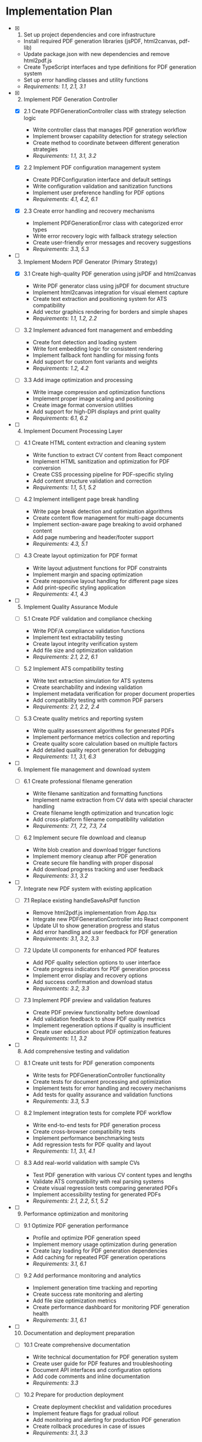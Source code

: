 # Implementation Plan

- [x] 1. Set up project dependencies and core infrastructure
  - Install required PDF generation libraries (jsPDF, html2canvas, pdf-lib)
  - Update package.json with new dependencies and remove html2pdf.js
  - Create TypeScript interfaces and type definitions for PDF generation system
  - Set up error handling classes and utility functions
  - _Requirements: 1.1, 2.1, 3.1_

- [x] 2. Implement PDF Generation Controller
  - [x] 2.1 Create PDFGenerationController class with strategy selection logic
    - Write controller class that manages PDF generation workflow
    - Implement browser capability detection for strategy selection
    - Create method to coordinate between different generation strategies
    - _Requirements: 1.1, 3.1, 3.2_

  - [x] 2.2 Implement PDF configuration management system
    - Create PDFConfiguration interface and default settings
    - Write configuration validation and sanitization functions
    - Implement user preference handling for PDF options
    - _Requirements: 4.1, 4.2, 6.1_

  - [x] 2.3 Create error handling and recovery mechanisms
    - Implement PDFGenerationError class with categorized error types
    - Write error recovery logic with fallback strategy selection
    - Create user-friendly error messages and recovery suggestions
    - _Requirements: 3.3, 5.3_

- [ ] 3. Implement Modern PDF Generator (Primary Strategy)
  - [x] 3.1 Create high-quality PDF generation using jsPDF and html2canvas
    - Write PDF generator class using jsPDF for document structure
    - Implement html2canvas integration for visual element capture
    - Create text extraction and positioning system for ATS compatibility
    - Add vector graphics rendering for borders and simple shapes
    - _Requirements: 1.1, 1.2, 2.2_

  - [ ] 3.2 Implement advanced font management and embedding
    - Create font detection and loading system
    - Write font embedding logic for consistent rendering
    - Implement fallback font handling for missing fonts
    - Add support for custom font variants and weights
    - _Requirements: 1.2, 4.2_

  - [ ] 3.3 Add image optimization and processing
    - Write image compression and optimization functions
    - Implement proper image scaling and positioning
    - Create image format conversion utilities
    - Add support for high-DPI displays and print quality
    - _Requirements: 6.1, 6.2_

- [ ] 4. Implement Document Processing Layer
  - [ ] 4.1 Create HTML content extraction and cleaning system
    - Write function to extract CV content from React component
    - Implement HTML sanitization and optimization for PDF conversion
    - Create CSS processing pipeline for PDF-specific styling
    - Add content structure validation and correction
    - _Requirements: 1.1, 5.1, 5.2_

  - [ ] 4.2 Implement intelligent page break handling
    - Write page break detection and optimization algorithms
    - Create content flow management for multi-page documents
    - Implement section-aware page breaking to avoid orphaned content
    - Add page numbering and header/footer support
    - _Requirements: 4.3, 5.1_

  - [ ] 4.3 Create layout optimization for PDF format
    - Write layout adjustment functions for PDF constraints
    - Implement margin and spacing optimization
    - Create responsive layout handling for different page sizes
    - Add print-specific styling application
    - _Requirements: 4.1, 4.3_

- [ ] 5. Implement Quality Assurance Module
  - [ ] 5.1 Create PDF validation and compliance checking
    - Write PDF/A compliance validation functions
    - Implement text extractability testing
    - Create layout integrity verification system
    - Add file size and optimization validation
    - _Requirements: 2.1, 2.2, 6.1_

  - [ ] 5.2 Implement ATS compatibility testing
    - Write text extraction simulation for ATS systems
    - Create searchability and indexing validation
    - Implement metadata verification for proper document properties
    - Add compatibility testing with common PDF parsers
    - _Requirements: 2.1, 2.2, 2.4_

  - [ ] 5.3 Create quality metrics and reporting system
    - Write quality assessment algorithms for generated PDFs
    - Implement performance metrics collection and reporting
    - Create quality score calculation based on multiple factors
    - Add detailed quality report generation for debugging
    - _Requirements: 1.1, 3.1, 6.3_

- [ ] 6. Implement file management and download system
  - [ ] 6.1 Create professional filename generation
    - Write filename sanitization and formatting functions
    - Implement name extraction from CV data with special character handling
    - Create filename length optimization and truncation logic
    - Add cross-platform filename compatibility validation
    - _Requirements: 7.1, 7.2, 7.3, 7.4_

  - [ ] 6.2 Implement secure file download and cleanup
    - Write blob creation and download trigger functions
    - Implement memory cleanup after PDF generation
    - Create secure file handling with proper disposal
    - Add download progress tracking and user feedback
    - _Requirements: 3.1, 3.2_

- [ ] 7. Integrate new PDF system with existing application
  - [ ] 7.1 Replace existing handleSaveAsPdf function
    - Remove html2pdf.js implementation from App.tsx
    - Integrate new PDFGenerationController into React component
    - Update UI to show generation progress and status
    - Add error handling and user feedback for PDF generation
    - _Requirements: 3.1, 3.2, 3.3_

  - [ ] 7.2 Update UI components for enhanced PDF features
    - Add PDF quality selection options to user interface
    - Create progress indicators for PDF generation process
    - Implement error display and recovery options
    - Add success confirmation and download status
    - _Requirements: 3.2, 3.3_

  - [ ] 7.3 Implement PDF preview and validation features
    - Create PDF preview functionality before download
    - Add validation feedback to show PDF quality metrics
    - Implement regeneration options if quality is insufficient
    - Create user education about PDF optimization features
    - _Requirements: 1.1, 3.2_

- [ ] 8. Add comprehensive testing and validation
  - [ ] 8.1 Create unit tests for PDF generation components
    - Write tests for PDFGenerationController functionality
    - Create tests for document processing and optimization
    - Implement tests for error handling and recovery mechanisms
    - Add tests for quality assurance and validation functions
    - _Requirements: 3.3, 5.3_

  - [ ] 8.2 Implement integration tests for complete PDF workflow
    - Write end-to-end tests for PDF generation process
    - Create cross-browser compatibility tests
    - Implement performance benchmarking tests
    - Add regression tests for PDF quality and layout
    - _Requirements: 1.1, 3.1, 4.1_

  - [ ] 8.3 Add real-world validation with sample CVs
    - Test PDF generation with various CV content types and lengths
    - Validate ATS compatibility with real parsing systems
    - Create visual regression tests comparing generated PDFs
    - Implement accessibility testing for generated PDFs
    - _Requirements: 2.1, 2.2, 5.1, 5.2_

- [ ] 9. Performance optimization and monitoring
  - [ ] 9.1 Optimize PDF generation performance
    - Profile and optimize PDF generation speed
    - Implement memory usage optimization during generation
    - Create lazy loading for PDF generation dependencies
    - Add caching for repeated PDF generation operations
    - _Requirements: 3.1, 6.1_

  - [ ] 9.2 Add performance monitoring and analytics
    - Implement generation time tracking and reporting
    - Create success rate monitoring and alerting
    - Add file size optimization metrics
    - Create performance dashboard for monitoring PDF generation health
    - _Requirements: 3.1, 6.1_

- [ ] 10. Documentation and deployment preparation
  - [ ] 10.1 Create comprehensive documentation
    - Write technical documentation for PDF generation system
    - Create user guide for PDF features and troubleshooting
    - Document API interfaces and configuration options
    - Add code comments and inline documentation
    - _Requirements: 3.3_

  - [ ] 10.2 Prepare for production deployment
    - Create deployment checklist and validation procedures
    - Implement feature flags for gradual rollout
    - Add monitoring and alerting for production PDF generation
    - Create rollback procedures in case of issues
    - _Requirements: 3.1, 3.3_